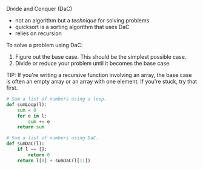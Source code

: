 Divide and Conquer (DaC)

* not an algorithm but a *technique* for solving problems 
* quicksort is a sorting algorithm that uses DaC
* relies on recursion

To solve a problem using DaC:

1. Figure out the base case. This should be the simplest possible case.
2. Divide or reduce your problem until it becomes the base case.

TIP: If you're writing a recursive function involving an array, the base case is often an empty array or an array with one element. If you're stuck, try that first.

```python
# Sum a list of numbers using a loop.
def sumLoop(l):
    sum = 0
    for e in l:
        sum += e
    return sum

# Sum a list of numbers using DaC.
def sumDaC(l):
    if l == []:
        return 0
    return l[0] + sumDaC(l[1:])
```
